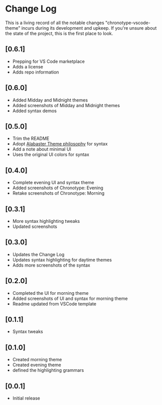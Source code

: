 # Change Log

This is a living record of all the notable changes "chronotype-vscode-theme" incurs during its development and upkeep. If you're unsure about the state of the project, this is the first place to look.

## [0.6.1]
- Prepping for VS Code marketplace
- Adds a license
- Adds repo information

## [0.6.0]
- Added Midday and Midnight themes
- Added screenshots of Midday and Midnight themes
- Added syntax demos

## [0.5.0]
- Trim the README
- Adopt [Alabaster Theme philosophy](https://marketplace.visualstudio.com/items?itemName=tonsky.theme-alabaster) for syntax
- Add a note about minimal UI
- Uses the original UI colors for syntax

## [0.4.0]
- Complete evening UI and syntax theme
- Added screenshots of Chronotype: Evening
- Retake screenshots of Chronotype: Morning

## [0.3.1]
- More syntax highlighting tweaks
- Updated screenshots

## [0.3.0]
- Updates the Change Log
- Updates syntax highlighting for daytime themes
- Adds more screenshots of the syntax

## [0.2.0]
- Completed the UI for morning theme
- Added screenshots of UI and syntax for morning theme
- Readme updated from VSCode template

## [0.1.1]
- Syntax tweaks

## [0.1.0]
- Created morning theme
- Created evening theme
- defined the highlighting grammars

## [0.0.1]
- Initial release
